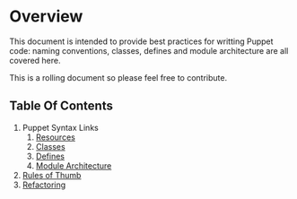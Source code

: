 # Overview
This document is intended to provide best practices for writting Puppet code: naming conventions, classes, defines and module architecture are all covered here. 

This is a rolling document so please feel free to contribute. 

## Table Of Contents
1. Puppet Syntax Links
	1. [Resources](https://docs.puppetlabs.com/references/latest/type.html)
	1. [Classes](https://docs.puppetlabs.com/puppet/latest/reference/lang_classes.html)
	1. [Defines](https://docs.puppetlabs.com/puppet/latest/reference/lang_defined_types.html)
	1. [Module Architecture](mod_architecture.markdown)
1. [Rules of Thumb](rules.markdown)
1. [Refactoring](refactor.markdown)
